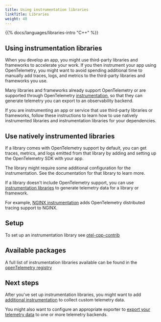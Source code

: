 ```yaml
---
title: Using instrumentation libraries
linkTitle: Libraries
weight: 40
---
```


{{% docs/languages/libraries-intro "C++" %}}

## Using instrumentation libraries

When you develop an app, you might use third-party libraries and frameworks to
accelerate your work. If you then instrument your app using OpenTelemetry, you
might want to avoid spending additional time to manually add traces, logs, and
metrics to the third-party libraries and frameworks you use.

Many libraries and frameworks already support OpenTelemetry or are supported
through OpenTelemetry
[instrumentation](https://opentelemetry.io/docs/concepts/instrumentation/libraries/),
so that they can generate telemetry you can export to an observability backend.

If you are instrumenting an app or service that use third-party libraries or
frameworks, follow these instructions to learn how to use natively instrumented
libraries and instrumentation libraries for your dependencies.

## Use natively instrumented libraries

If a library comes with OpenTelemetry support by default, you can get traces,
metrics, and logs emitted from that library by adding and setting up the
OpenTelemetry SDK with your app.

The library might require some additional configuration for the instrumentation.
See the documentation for that library to learn more.

If a library doesn't include OpenTelemetry support, you can use
[instrumentation libraries](https://opentelemetry.io/docs/specs/otel/glossary/#instrumentation-library)
to generate telemetry data for a library or framework.

For example,
[NGINX instrumentation](https://github.com/open-telemetry/opentelemetry-cpp-contrib/tree/main/instrumentation/nginx)
adds OpenTelemetry distributed tracing support to NGINX.

## Setup

To set up an instrumentation library see
[otel-cpp-contrib](https://github.com/open-telemetry/opentelemetry-cpp-contrib/tree/main/instrumentation)

## Available packages

A full list of instrumentation libraries available can be found in the
[openTelemetry registry](https://opentelemetry.io/ecosystem/registry/?language=cpp&component=instrumentation)

## Next steps

After you've set up instrumentation libraries, you might want to add
[additional instrumentation](https://opentelemetry.io/docs/languages/cpp/instrumentation/)
to collect custom telemetry data.

You might also want to configure an appropriate exporter to
[export your telemetry data](https://opentelemetry.io/docs/languages/cpp/exporters/)
to one or more telemetry backends.
